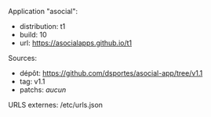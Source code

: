 Application "asocial":
- distribution: t1
- build: 10
- url: https://asocialapps.github.io/t1

Sources: 
- dépôt: https://github.com/dsportes/asocial-app/tree/v1.1
- tag: v1.1
- patchs: _aucun_

URLS externes: /etc/urls.json
